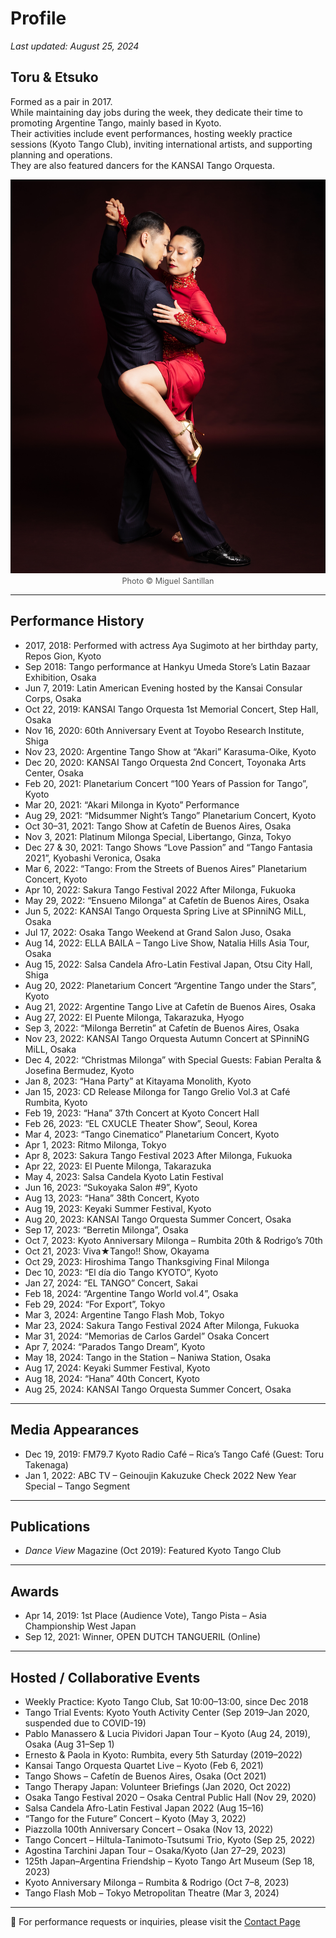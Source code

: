 <link rel="stylesheet" href="/style.css">

# Profile
*Last updated: August 25, 2024*

## Toru & Etsuko  
Formed as a pair in 2017.  
While maintaining day jobs during the week, they dedicate their time to promoting Argentine Tango, mainly based in Kyoto.  
Their activities include event performances, hosting weekly practice sessions (Kyoto Tango Club), inviting international artists, and supporting planning and operations.  
They are also featured dancers for the KANSAI Tango Orquesta.

<div style="text-align: center;">
  <img src="data/1.jpg" alt="Toru & Etsuko" style="width: 60vw; height: auto;"><br>
  <span style="font-size: 0.9em; color: #555;">Photo © Miguel Santillan</span>
</div>

---

## Performance History 

- 2017, 2018: Performed with actress Aya Sugimoto at her birthday party, Repos Gion, Kyoto  
- Sep 2018: Tango performance at Hankyu Umeda Store’s Latin Bazaar Exhibition, Osaka  
- Jun 7, 2019: Latin American Evening hosted by the Kansai Consular Corps, Osaka  
- Oct 22, 2019: KANSAI Tango Orquesta 1st Memorial Concert, Step Hall, Osaka  
- Nov 16, 2020: 60th Anniversary Event at Toyobo Research Institute, Shiga  
- Nov 23, 2020: Argentine Tango Show at “Akari” Karasuma-Oike, Kyoto  
- Dec 20, 2020: KANSAI Tango Orquesta 2nd Concert, Toyonaka Arts Center, Osaka  
- Feb 20, 2021: Planetarium Concert “100 Years of Passion for Tango”, Kyoto  
- Mar 20, 2021: “Akari Milonga in Kyoto” Performance  
- Aug 29, 2021: “Midsummer Night’s Tango” Planetarium Concert, Kyoto  
- Oct 30–31, 2021: Tango Show at Cafetín de Buenos Aires, Osaka  
- Nov 3, 2021: Platinum Milonga Special, Libertango, Ginza, Tokyo  
- Dec 27 & 30, 2021: Tango Shows “Love Passion” and “Tango Fantasia 2021”, Kyobashi Veronica, Osaka  
- Mar 6, 2022: “Tango: From the Streets of Buenos Aires” Planetarium Concert, Kyoto  
- Apr 10, 2022: Sakura Tango Festival 2022 After Milonga, Fukuoka  
- May 29, 2022: “Ensueno Milonga” at Cafetín de Buenos Aires, Osaka  
- Jun 5, 2022: KANSAI Tango Orquesta Spring Live at SPinniNG MiLL, Osaka  
- Jul 17, 2022: Osaka Tango Weekend at Grand Salon Juso, Osaka  
- Aug 14, 2022: ELLA BAILA – Tango Live Show, Natalia Hills Asia Tour, Osaka  
- Aug 15, 2022: Salsa Candela Afro-Latin Festival Japan, Otsu City Hall, Shiga  
- Aug 20, 2022: Planetarium Concert “Argentine Tango under the Stars”, Kyoto  
- Aug 21, 2022: Argentine Tango Live at Cafetín de Buenos Aires, Osaka  
- Aug 27, 2022: El Puente Milonga, Takarazuka, Hyogo  
- Sep 3, 2022: “Milonga Berretin” at Cafetín de Buenos Aires, Osaka  
- Nov 23, 2022: KANSAI Tango Orquesta Autumn Concert at SPinniNG MiLL, Osaka  
- Dec 4, 2022: “Christmas Milonga” with Special Guests: Fabian Peralta & Josefina Bermudez, Kyoto  
- Jan 8, 2023: “Hana Party” at Kitayama Monolith, Kyoto  
- Jan 15, 2023: CD Release Milonga for Tango Grelio Vol.3 at Café Rumbita, Kyoto  
- Feb 19, 2023: “Hana” 37th Concert at Kyoto Concert Hall  
- Feb 26, 2023: “EL CXUCLE Theater Show”, Seoul, Korea  
- Mar 4, 2023: “Tango Cinematico” Planetarium Concert, Kyoto  
- Apr 1, 2023: Ritmo Milonga, Tokyo  
- Apr 8, 2023: Sakura Tango Festival 2023 After Milonga, Fukuoka  
- Apr 22, 2023: El Puente Milonga, Takarazuka  
- May 4, 2023: Salsa Candela Kyoto Latin Festival  
- Jun 16, 2023: “Sukoyaka Salon #9”, Kyoto  
- Aug 13, 2023: “Hana” 38th Concert, Kyoto  
- Aug 19, 2023: Keyaki Summer Festival, Kyoto  
- Aug 20, 2023: KANSAI Tango Orquesta Summer Concert, Osaka  
- Sep 17, 2023: “Berretin Milonga”, Osaka  
- Oct 7, 2023: Kyoto Anniversary Milonga – Rumbita 20th & Rodrigo’s 70th  
- Oct 21, 2023: Viva★Tango!! Show, Okayama  
- Oct 29, 2023: Hiroshima Tango Thanksgiving Final Milonga  
- Dec 10, 2023: “El día dio Tango KYOTO”, Kyoto  
- Jan 27, 2024: “EL TANGO” Concert, Sakai  
- Feb 18, 2024: “Argentine Tango World vol.4”, Osaka  
- Feb 29, 2024: “For Export”, Tokyo  
- Mar 3, 2024: Argentine Tango Flash Mob, Tokyo  
- Mar 23, 2024: Sakura Tango Festival 2024 After Milonga, Fukuoka  
- Mar 31, 2024: “Memorias de Carlos Gardel” Osaka Concert  
- Apr 7, 2024: “Parados Tango Dream”, Kyoto  
- May 18, 2024: Tango in the Station – Naniwa Station, Osaka  
- Aug 17, 2024: Keyaki Summer Festival, Kyoto  
- Aug 18, 2024: “Hana” 40th Concert, Kyoto  
- Aug 25, 2024: KANSAI Tango Orquesta Summer Concert, Osaka  

---

## Media Appearances

- Dec 19, 2019: FM79.7 Kyoto Radio Café – Rica’s Tango Café (Guest: Toru Takenaga)  
- Jan 1, 2022: ABC TV – Geinoujin Kakuzuke Check 2022 New Year Special – Tango Segment  

---

## Publications

- *Dance View* Magazine (Oct 2019): Featured Kyoto Tango Club

---

## Awards

- Apr 14, 2019: 1st Place (Audience Vote), Tango Pista – Asia Championship West Japan  
- Sep 12, 2021: Winner, OPEN DUTCH TANGUERIL (Online)  

---

## Hosted / Collaborative Events

- Weekly Practice: Kyoto Tango Club, Sat 10:00–13:00, since Dec 2018  
- Tango Trial Events: Kyoto Youth Activity Center (Sep 2019–Jan 2020, suspended due to COVID-19)  
- Pablo Manassero & Lucia Pividori Japan Tour – Kyoto (Aug 24, 2019), Osaka (Aug 31–Sep 1)  
- Ernesto & Paola in Kyoto: Rumbita, every 5th Saturday (2019–2022)  
- Kansai Tango Orquesta Quartet Live – Kyoto (Feb 6, 2021)  
- Tango Shows – Cafetín de Buenos Aires, Osaka (Oct 2021)  
- Tango Therapy Japan: Volunteer Briefings (Jan 2020, Oct 2022)  
- Osaka Tango Festival 2020 – Osaka Central Public Hall (Nov 29, 2020)  
- Salsa Candela Afro-Latin Festival Japan 2022 (Aug 15–16)  
- “Tango for the Future” Concert – Kyoto (May 3, 2022)  
- Piazzolla 100th Anniversary Concert – Osaka (Nov 13, 2022)  
- Tango Concert – Hiltula-Tanimoto-Tsutsumi Trio, Kyoto (Sep 25, 2022)  
- Agostina Tarchini Japan Tour – Osaka/Kyoto (Jan 27–29, 2023)  
- 125th Japan–Argentina Friendship – Kyoto Tango Art Museum (Sep 18, 2023)  
- Kyoto Anniversary Milonga – Rumbita & Rodrigo (Oct 7–8, 2023)  
- Tango Flash Mob – Tokyo Metropolitan Theatre (Mar 3, 2024)  

---

📩 For performance requests or inquiries, please visit the [Contact Page](https://torutakenaga.com/contact)

